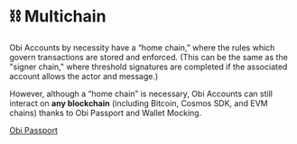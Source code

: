 # ⛓️ Multichain

Obi Accounts by necessity have a “home chain,” where the rules which govern transactions are stored and enforced. (This can be the same as the "signer chain," where threshold signatures are completed if the associated account allows the actor and message.)

However, although a “home chain” is necessary, Obi Accounts can still interact on **any blockchain** (including Bitcoin, Cosmos SDK, and EVM chains) thanks to Obi Passport and Wallet Mocking.

[Obi Passport](obi-passport.md)
